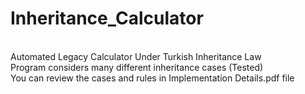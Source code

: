 # Inheritance_Calculator
<br />Automated Legacy Calculator Under Turkish Inheritance Law
<br />Program considers many different inheritance cases (Tested)
<br />You can review the cases and rules in Implementation Details.pdf file 
